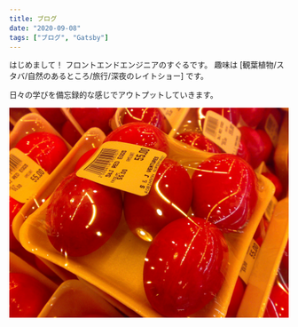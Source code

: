 ```yaml
---
title: ブログ
date: "2020-09-08"
tags: ["ブログ", "Gatsby"]
---
```


はじめまして！
フロントエンドエンジニアのすぐるです。
趣味は [観葉植物/スタバ/自然のあるところ/旅行/深夜のレイトショー] です。

日々の学びを備忘録的な感じでアウトプットしていきます。

![Chinese Salty Egg](./salty_egg.jpg)
